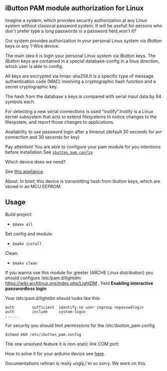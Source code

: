 iButton PAM module authorization for Linux
---------------------------------------------------------------------------------

Imagine a system, which provides security authorization at any Linux system without classical password system.
It will be usefull for persons who don`t prefer type a long passwords in a password field,won't it?

Our system provides authorization in your personal Linux system via iButton keys or any 1-Wire device. 

The main idea it is login your personal Linux system via iButton keys. 
The iButton keys are contained in a special database-config in a linux direction, which user is able to config.

All keys are encrypted via hmac-sha256.It is a specific type of message authentication code (MAC) involving a cryptographic hash function and a secret cryptographic key.

The hash from the database`s keys is compared with serial input data by 64 symbols each.

For detecting a new serial connections is used "inotify".Inotify is a Linux kernel subsystem that acts to extend filesystems to notice changes to the filesystem, and report those changes to applications.

Availability to use password login after a timeout.(default 30 seconds for avr connection and 30 seconds for key)

Pay attention!
You are able to configure your pam module for you intentions before installation.See [```ibutton_pam.config```](https://github.com/Jayawardenepura/iButton-PAM-module/blob/master/ibutton_pam.config).

Which device does we need?

See [this appliance](https://github.com/Jayawardenepura/iButton_lock).

About. In brief, this device is transmitting hash from ibutton keys, which are stored in an MCU EEPROM.

## Usage

Build project:

- ```$make all```

Set config and module:
- ```$make install```

Clean:
- ```$make clean```

If you wanna use this module for greeter (ARCHE Linux distribution) you should configure /etc/pam.d/lightdm:
https://wiki.archlinux.org/index.php/LightDM , field **Enabling interactive passwordless login**

Your /etc/pam.d/lightdm should looks like this:
```#%PAM-1.0
auth        sufficient  identify.so user ingroup nopasswdlogin
auth        include     system-login
......
```

For security you should limit permissions for the /etc/ibutton_pam.config

```$chmod 660 /etc/ibutton_pam.config```

The one unsolved feature it is non-static link COM port:

How to solve it for your arduino device see [here](https://playground.arduino.cc/Linux/Udev).

Documentations refman is really ungly,i`m so sorry. We work on this.

